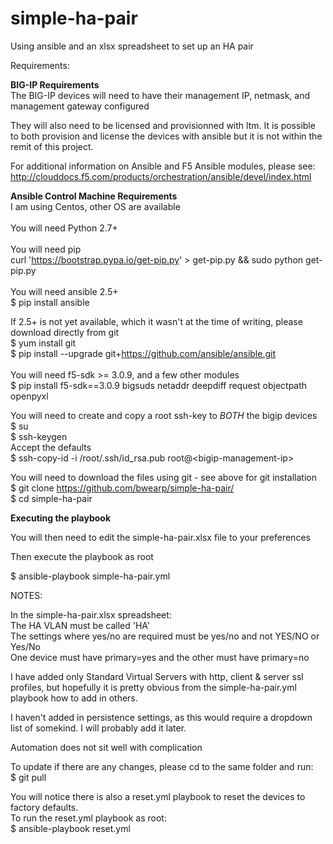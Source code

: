 # simple-ha-pair
Using ansible and an xlsx spreadsheet to set up an HA pair

Requirements:<br>

<b>BIG-IP Requirements</b><br>
The BIG-IP devices will need to have their management IP, netmask, and management gateway configured<br>

They will also need to be licensed and provisionned with ltm. It is possible to both provision and license the devices with ansible but it is not within the remit of this project.

For additional information on Ansible and F5 Ansible modules, please see:
http://clouddocs.f5.com/products/orchestration/ansible/devel/index.html


<b>Ansible Control Machine Requirements</b>
<br>I am using Centos, other OS are available<br><br>
You will need Python 2.7+<br><br>
You will need pip<br>
curl 'https://bootstrap.pypa.io/get-pip.py' > get-pip.py && sudo python get-pip.py
<br><br>
You will need ansible 2.5+ <br> 
$ pip install ansible <br>

If 2.5+ is not yet available, which it wasn't at the time of writing,  please download directly from git <br>
$ yum install git <br>
$ pip install --upgrade git+https://github.com/ansible/ansible.git<br>
<br>
You will need f5-sdk >= 3.0.9, and a few other modules
<br>
$ pip install f5-sdk==3.0.9 bigsuds netaddr deepdiff request objectpath openpyxl

You will need to create and copy a root ssh-key to <em>BOTH</em> the bigip devices<br>
$ su<br>
$ ssh-keygen <br>
Accept the defaults<br>
$ ssh-copy-id -i /root/.ssh/id_rsa.pub root@\<bigip-management-ip\><br>

You will need to download the files using git - see above for git installation<br>
$ git clone https://github.com/bwearp/simple-ha-pair/ <br>
$ cd simple-ha-pair <br>

<b>Executing the playbook</b><br>

You will then need to edit the simple-ha-pair.xlsx file to your preferences

Then execute the playbook as root

$ ansible-playbook simple-ha-pair.yml

NOTES:

In the simple-ha-pair.xlsx spreadsheet:<br>
The HA VLAN must be called 'HA'<br>
The settings where yes/no are required must be yes/no and not YES/NO or Yes/No<br>
One device must have primary=yes and the other must have primary=no<br>

I have added only Standard Virtual Servers with http, client & server ssl profiles, but hopefully it is pretty obvious from the simple-ha-pair.yml playbook how to add in others.

I haven't added in persistence settings, as this would require a dropdown list of somekind. I will probably add it later.

Automation does not sit well with complication

To update if there are any changes, please cd to the same folder and run:<br>
$ git pull

You will notice there is also a reset.yml playbook to reset the devices to factory defaults.<br>
To run the reset.yml playbook as root: <br>
$ ansible-playbook reset.yml


